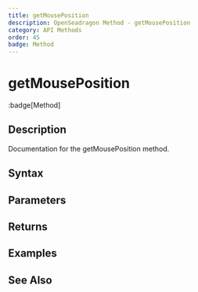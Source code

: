 ```yaml
---
title: getMousePosition
description: OpenSeadragon Method - getMousePosition
category: API Methods
order: 45
badge: Method
---
```


# getMousePosition

:badge[Method]

## Description

Documentation for the getMousePosition method.

## Syntax

## Parameters

## Returns

## Examples

## See Also
